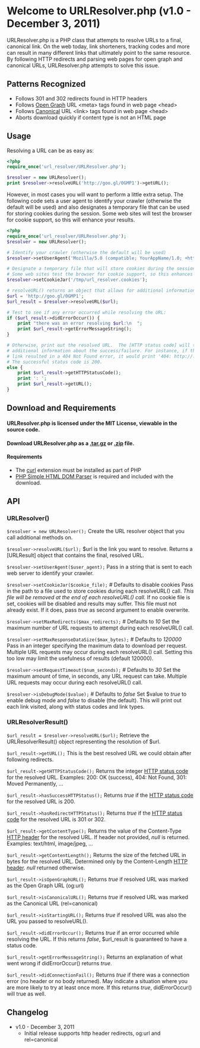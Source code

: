 Welcome to URLResolver.php (v1.0 - December 3, 2011)
====================================================

URLResolver.php is a PHP class that attempts to resolve URLs to a final, canonical link. On the web today, link shorteners, tracking codes and more can result in many different links that ultimately point to the same resource.  By following HTTP redirects and parsing web pages for open graph and canonical URLs, URLResolver.php attempts to solve this issue.

## Patterns Recognized

- Follows 301 and 302 redirects found in HTTP headers
- Follows [Open Graph] URL &lt;meta&gt; tags found in web page &lt;head&gt;
- Follows [Canonical] URL &lt;link&gt; tags found in web page &lt;head&gt;
- Aborts download quickly if content type is not an HTML page

## Usage

Resolving a URL can be as easy as:

``` php
<?php
require_once('url_resolver/URLResolver.php');

$resolver = new URLResolver();
print $resolver->resolveURL('http://goo.gl/0GMP1')->getURL();
```

However, in most cases you will want to perform a little extra setup. The following code sets a user agent to identify your crawler (otherwise the default will be used) and also designates a temporary file that can be used for storing cookies during the session.  Some web sites will test the browser for cookie support, so this will enhance your results.

``` php
<?php
require_once('url_resolver/URLResolver.php');
$resolver = new URLResolver();

# Identify your crawler (otherwise the default will be used)
$resolver->setUserAgent('Mozilla/5.0 (compatible; YourAppName/1.0; +http://www.example.com)');

# Designate a temporary file that will store cookies during the session.
# Some web sites test the browser for cookie support, so this enhances results.
$resolver->setCookieJar('/tmp/url_resolver.cookies');

# resolveURL() returns an object that allows for additional information.
$url = 'http://goo.gl/0GMP1';
$url_result = $resolver->resolveURL($url);

# Test to see if any error occurred while resolving the URL:
if ($url_result->didErrorOccur()) {
	print "there was an error resolving $url:\n  ";
	print $url_result->getErrorMessageString();
}

# Otherwise, print out the resolved URL.  The [HTTP status code] will tell you
# additional information about the success/failure. For instance, if the
# link resulted in a 404 Not Found error, it would print '404: http://...'
# The successful status code is 200.
else {
	print $url_result->getHTTPStatusCode();
	print ': ';
	print $url_result->getURL();
}
```

## Download and Requirements

#### URLResolver.php is licensed under the MIT License, viewable in the source code.

#### Download URLResolver.php as a [.tar.gz](https://github.com/mattwright/URLResolver.php/tarball/master) or [.zip](https://github.com/mattwright/URLResolver.php/zipball/master) file.

#### Requirements
- The [curl](http://php.net/manual/en/book.curl.php) extension must be installed as part of PHP
- [PHP Simple HTML DOM Parser](http://simplehtmldom.sourceforge.net/) is required and included with the download.

## API

### URLResolver()

`$resolver = new URLResolver();`
Create the URL resolver object that you call additional methods on.

`$resolver->resolveURL($url);`
$url is the link you want to resolve.
Returns a [URLResult] object that contains the final, resolved URL.

`$resolver->setUserAgent($user_agent);`
Pass in a string that is sent to each web server to identify your crawler.

`$resolver->setCookieJar($cookie_file);`  # Defaults to disable cookies
Pass in the path to a file used to store cookies during each resolveURL() call.
*This file will be removed at the end of each resolveURL() call.*
If no cookie file is set, cookies will be disabled and results may suffer.
This file must not already exist.
If it does, pass _true_ as second argument to enable overwrite.

`$resolver->setMaxRedirects($max_redirects);`  # Defaults to _10_
Set the maximum number of URL requests to attempt during each resolveURL() call.

`$resolver->setMaxResponseDataSize($max_bytes);`  # Defaults to _120000_
Pass in an integer specifying the maximum data to download per request.
Multiple URL requests may occur during each resolveURL() call.
Setting this too low may limit the usefulness of results (default 120000).

`$resolver->setRequestTimeout($num_seconds);`  # Defaults to _30_
Set the maximum amount of time, in seconds, any URL request can take.
Multiple URL requests may occur during each resolveURL() call.

`$resolver->isDebugMode($value);`  # Defaults to _false_
Set $value to _true_ to enable debug mode and _false_ to disable (the default).
This will print out each link visited, along with status codes and link types.

### URLResolverResult()

`$url_result = $resolver->resolveURL($url);`
Retrieve the URLResolverResult() object representing the resolution of $url.

`$url_result->getURL();`
This is the best resolved URL we could obtain after following redirects.

`$url_result->getHTTPStatusCode();`
Returns the integer [HTTP status code] for the resolved URL.
Examples: 200: OK (success), 404: Not Found, 301: Moved Permanently, ...

`$url_result->hasSuccessHTTPStatus();`
Returns _true_ if the [HTTP status code] for the resolved URL is 200.

`$url_result->hasRedirectHTTPStatus();`
Returns _true_ if the [HTTP status code] for the resolved URL is 301 or 302.

`$url_result->getContentType();`
Returns the value of the Content-Type [HTTP header] for the resolved URL.
If header not provided, _null_ is returned. Examples: text/html, image/jpeg, ...

`$url_result->getContentLength();`
Returns the size of the fetched URL in bytes for the resolved URL.
Determined only by the Content-Length [HTTP header]. _null_ returned otherwise.

`$url_result->isOpenGraphURL();`
Returns _true_ if resolved URL was marked as the Open Graph URL (og:url)

`$url_result->isCanonicalURL();`
Returns _true_ if resolved URL was marked as the Canonical URL (rel=canonical)

`$url_result->isStartingURL();`
Returns _true_ if resolved URL was also the URL you passed to resolveURL().

`$url_result->didErrorOccur();`
Returns _true_ if an error occurred while resolving the URL.
If this returns _false_, $url_result is guaranteed to have a status code.

`$url_result->getErrorMessageString();`
Returns an explanation of what went wrong if didErrorOccur() returns _true_.

`$url_result->didConnectionFail();`
Returns _true_ if there was a connection error (no header or no body returned).
May indicate a situation where you are more likely to try at least once more.
If this returns _true_, didErrorOccur() will true as well.

## Changelog
- v1.0 - December 3, 2011
	- Initial release supports http header redirects, og:url and rel=canonical

[curl]: http://php.net/manual/en/book.curl.php
[PHP Simple HTML DOM Parser]: http://simplehtmldom.sourceforge.net/
[Open Graph]: https://developers.facebook.com/docs/opengraph/
[Canonical]: http://www.google.com/support/webmasters/bin/answer.py?answer=139394
[HTTP status code]: http://www.w3.org/Protocols/rfc2616/rfc2616-sec10.html
[HTTP header]: http://www.w3.org/Protocols/rfc2616/rfc2616-sec14.html
